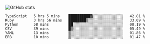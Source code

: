 ![GitHub stats](https://github-readme-stats.vercel.app/api?username=ksk001100&show_icons=true&theme=tokyonight)

<!--START_SECTION:waka-->

```text
TypeScript   5 hrs 5 mins    ██████████▓░░░░░░░░░░░░░░   42.81 %
Ruby         3 hrs 56 mins   ████████▒░░░░░░░░░░░░░░░░   33.09 %
Python       58 mins         ██░░░░░░░░░░░░░░░░░░░░░░░   08.19 %
CSV          39 mins         █▒░░░░░░░░░░░░░░░░░░░░░░░   05.49 %
YAML         13 mins         ▒░░░░░░░░░░░░░░░░░░░░░░░░   01.86 %
ERB          10 mins         ▒░░░░░░░░░░░░░░░░░░░░░░░░   01.47 %
```

<!--END_SECTION:waka-->
